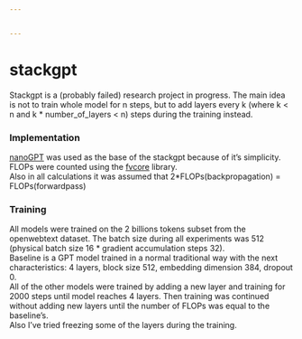```yaml
---


---
```


<h1 id="stackgpt">stackgpt</h1>
<p>Stackgpt is a (probably failed) research project in progress. The main idea is not to train whole model for n steps, but to add layers every k (where k &lt; n and k * number_of_layers &lt; n) steps during the training instead.</p>
<h3 id="implementation">Implementation</h3>
<p><a href="https://github.com/karpathy/nanoGPT">nanoGPT</a> was used as the base of the stackgpt because of it’s simplicity.<br>
FLOPs were counted using the <a href="https://github.com/facebookresearch/fvcore">fvcore</a> library.<br>
Also in all calculations it was assumed that 2*FLOPs(backpropagation) = FLOPs(forwardpass)</p>
<h3 id="training">Training</h3>
<p>All models were trained on the 2 billions tokens subset from the openwebtext dataset. The batch size during all experiments was 512 (physical batch size 16 * gradient accumulation steps 32).<br>
Baseline is a GPT model trained in a normal traditional way with the next characteristics: 4 layers, block size 512, embedding dimension 384, dropout 0.<br>
All of the other models were trained by adding a new layer and training for 2000 steps until model reaches 4 layers. Then training was continued without adding new layers until the number of FLOPs was equal to the baseline’s.<br>
Also I’ve tried freezing some of the layers during the training.</p>

